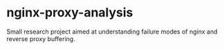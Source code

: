 # nginx-proxy-analysis
Small research project aimed at understanding failure modes of nginx and reverse proxy buffering. 
